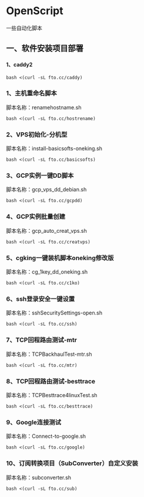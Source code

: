 # OpenScript
一些自动化脚本

## 一、软件安装项目部署  
#### 1、caddy2  
```  
bash <(curl -sL fto.cc/caddy)  
```   


### 1、主机重命名脚本   
脚本名称：renamehostname.sh  
``` 
bash <(curl -sL fto.cc/hostrename)   
```  

### 2、VPS初始化-分机型
脚本名称：install-basicsofts-oneking.sh
```  
bash <(curl -sL fto.cc/basicsofts)   
```  

### 3、GCP实例一键DD脚本
脚本名称：gcp_vps_dd_debian.sh   
```  
bash <(curl -sL fto.cc/gcpdd)  
```  

### 4、GCP实例批量创建  
脚本名称：gcp_auto_creat_vps.sh  
```  
bash <(curl -sL fto.cc/creatvps)   
```  

### 5、cgking一键装机脚本oneking修改版   
脚本名称：cg_1key_dd_oneking.sh  
```  
bash <(curl -sL fto.cc/c1ko)  
```   

### 6、ssh登录安全一键设置   
脚本名称：sshSecuritySettings-open.sh   
```   
bash <(curl -sL fto.cc/ssh)   
```  

### 7、TCP回程路由测试-mtr   
脚本名称：TCPBackhaulTest-mtr.sh   
```   
bash <(curl -sL fto.cc/mtr)   
```   

### 8、TCP回程路由测试-besttrace  
脚本名称：TCPBesttrace4linuxTest.sh   
```   
bash <(curl -sL fto.cc/besttrace)   
```   

### 9、Google连接测试   
脚本名称：Connect-to-google.sh   
```   
bash <(curl -sL fto.cc/google)   
```   

### 10、订阅转换项目（SubConverter）自定义安装   
脚本名称：subconverter.sh   
```   
bash <(curl -sL fto.cc/sub)   
```   





